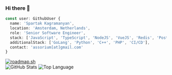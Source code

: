 ### Hi there 👋

```typescript
const user: GithubUser {
  name: 'Spartak Kagramanyan',
  location: 'Amsterdam, Netherlands',
  role: 'Senior Software Engineer',
  stack: ['JavaScript', 'TypeScript', 'NodeJS', 'VueJS', 'Redis', 'PostgresSQL', 'MySQL', 'MongoDB', 'Docker'],
  additionalStack: ['GoLang', 'Python', 'C++', 'PHP', 'CI/CD'],
  contact: 'assorium[at]gmail.com'
}
```

<a href="https://roadmap.sh"><img src="https://api.roadmap.sh/v1-badge/wide/65840c8c5145316d253a0801?variant=dark&roadmaps=backend" alt="roadmap.sh"/></a>  
<img alt = "GitHub Stats" src="https://github-readme-stats.vercel.app/api?username=mrspartak&show_icons=true&theme=dracula">
<img alt = "Top Language" src="https://github-readme-stats.vercel.app/api/top-langs/?username=mrspartak&theme=dracula&layout=compact">  
